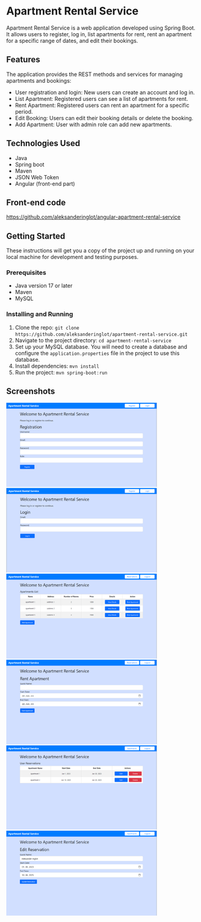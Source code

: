 # Apartment Rental Service

Apartment Rental Service is a web application developed using Spring Boot. It allows users to register, log in, list apartments for rent, rent an apartment for a specific range of dates, and edit their bookings.

## Features
The application provides the  REST methods and services for managing apartments and bookings:
- User registration and login: New users can create an account and log in.
- List Apartment: Registered users can see a list of apartments for rent.
- Rent Apartment: Registered users can rent an apartment for a specific period.
- Edit Booking: Users can edit their booking details or delete the booking.
- Add Apartment: User with admin role can add new apartments.

## Technologies Used

- Java
- Spring boot
- Maven
- JSON Web Token
- Angular (front-end part)

## Front-end code
https://github.com/aleksanderinglot/angular-apartment-rental-service

## Getting Started

These instructions will get you a copy of the project up and running on your local machine for development and testing purposes.

### Prerequisites

- Java version 17 or later
- Maven
- MySQL

### Installing and Running

1. Clone the repo: `git clone https://github.com/aleksanderinglot/apartment-rental-service.git`
2. Navigate to the project directory: `cd apartment-rental-service`
3. Set up your MySQL database. You will need to create a database and configure the `application.properties` file in the project to use this database.
4. Install dependencies: `mvn install`
5. Run the project: `mvn spring-boot:run`

## Screenshots

<div>
  <a href="src/main/resources/images/registration_screenshot.png">
    <img src="src/main/resources/images/registration_screenshot.png" alt="Screen 1" style="width:400px;">
  </a>
  <a href="src/main/resources/images/login_screenshot.png">
    <img src="src/main/resources/images/login_screenshot.png" alt="Screen 2" style="width:400px;">
  </a>
 <a href="src/main/resources/images/apartments_screenshot.png">
    <img src="src/main/resources/images/apartments_screenshot.png" alt="Screen 1" style="width:400px;">
  </a>
  <a href="src/main/resources/images/rent_screenshot.png">
    <img src="src/main/resources/images/rent_screenshot.png" alt="Screen 2" style="width:400px;">
  </a>
 <a href="src/main/resources/images/reservations_screenshot.png">
    <img src="src/main/resources/images/reservations_screenshot.png" alt="Screen 1" style="width:400px;">
  </a>
  <a href="src/main/resources/images/edit_screenshot.png">
    <img src="src/main/resources/images/edit_screenshot.png" alt="Screen 2" style="width:400px;">
  </a>
</div>


